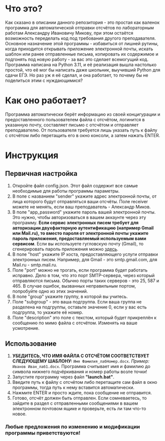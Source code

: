 # Что это?
Как сказано в описании данного репозитория - это простая как валенок программа для автоматической отправки отсчётов по лабораторным работам Александру Ивановичу Микову, при этом остаётся возможность переделать код под требования другого преподавателя. Основное назначение этой программы - избавиться от лишней рутины, когда приходится открывать приложение электронной почты, искать шаблон или ранее отправленные письма, копировать их содержимое и подгонять под новую работу - за вас это сделает всемогущий код. Программа написана на Python 3.11, и её реализация вышла настолько простой, что её мог бы написать даже школьник, выучивший Python для сдачи ЕГЭ. Но раз уж я её сделал, и она работает, то почему бы не поделиться этим с нуждающимися?

# Как оно работает?
Программа автоматически берёт информацию из своей концигурации и предоставленного пользователем файла с отсчётом, логинится в указанную почту, составляет письмо с отсчётом и отправляет преподавателю. От пользователя требуется лишь указать путь к файлу с отсчётом либо перетащить его в окно консоли, а затем нажать ENTER.

# Инструкция
## Первичная настройка
1. Откройте файл config.json. Этот файл содержит все самые необходимые для работы программы параметры.
2. В поле с названием "sender" укажите адрес электронной почты, от лица которого будут отправляться ваши отсчёты. Поле receiver можете не менять, если ваш преподаватель - Александр Миков.
3. В поле "app_password" укажите пароль вашей электронной почты. Это нужно, чтобы авторизоваться в вашем аккаунте через эту программу. **Если сервис электронных писем требует для авторизации двухфакторную аутентификацию (например Gmail или Mail.ru), то вместо пароля от электронной почты укажите пароль приложения, предоставляемый используемым вами сервисом**. Если вы используете гугловскую почту (Gmail), то сгенерировать пароль приложения можно [здесь](https://myaccount.google.com/apppasswords).
4. В поле "host" укажите IP хоста, предоставляющего услуги отправки электронных писем. Например, для Gmail - это smtp.gmail.com, для Mail.ru -  smtp.mail.ru.
5. Поле "port" можно не трогать, если программа будет работать исправно. Дело в том, что это порт SMTP-сервера, через который отправляются письма. Обычно порты таких серверов - это 25, 587 и 465. В случае ошибок, вызванных неправильным портом, попробуйте одно из этих значений.
6. В поле "group" укажите группу, в которой вы учитесь.
7. Поле "subgroup" - это ваша подгруппа. Если ваша группа не разделена на подгруппы, оставьте значение 0, если у вас есть подгруппа, то укажите её номер.
8. Поле "description" это поле с текстом, который будет прикреплён к сообщению по мимо файла с отсчётом. Изменять на ваше усмотрение.

## Использование
1. **УБЕДИТЕСЬ, ЧТО ИМЯ ФАЙЛА С ОТСЧЁТОМ СООТВЕТСТВУЕТ СЛЕДУЮЩЕМУ ШАБЛОНУ:**
   ``` Имя Фамилия_лабНомер.docx ```.
  *Пример:* ```Иванов Иван_лаб1.docx```.
   Программа считывает имя и фамилию до символа нижнего подчёркивания и номер работы возле точки!
2. Запустите программу через файл **"launch.bat"**.
3. Введите путь к файлу с отсчётом либо перетащите сам файл в окно программы, тогда путь к нему вставится автоматически.
4. Нажмите ENTER и просто ждите, пока сообщение не отправится.
5. Готово, отсчёт должен быть отправлен. Если сомневаетесь, то зайдите в раздел с отправленными сообщениями в вашем электронном почтовом ящике и проверьте, есть ли там что-то новое.

### Любые предложения по изменению и модификации программы приветствуются!
